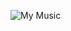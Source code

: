 
![My Music](https://user-images.githubusercontent.com/112197866/210712163-58bf797c-6964-4f23-a8c3-fda408838b5a.gif)
